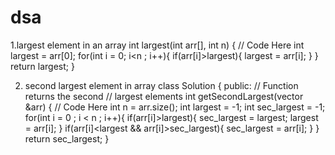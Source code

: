 # dsa
1.largest element in an array
int largest(int arr[], int n) {
    // Code Here
    int largest = arr[0];
    for(int i = 0; i<n ; i++){
        if(arr[i]>largest){
            largest = arr[i];
        }
    }
    return largest;
}


2. second largest element in array
   class Solution {
  public:
    // Function returns the second
    // largest elements
    int getSecondLargest(vector<int> &arr) {
        // Code Here
        int n = arr.size();
        int largest = -1;
        int sec_largest = -1;
        for(int i = 0 ; i < n ; i++){
            if(arr[i]>largest){
                sec_largest = largest;
                largest = arr[i];
            }
            if(arr[i]<largest && arr[i]>sec_largest){
                sec_largest = arr[i];
            }
        }
        return sec_largest;
    }






